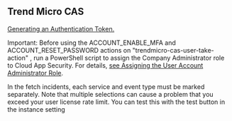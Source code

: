## Trend Micro CAS

[Generating an Authentication Token.
](https://docs.trendmicro.com/en-us/enterprise/cloud-app-security-integration-api-online-help/getting-started-with/generating-an-authen.aspx)

Important:
Before using the ACCOUNT_ENABLE_MFA and ACCOUNT_RESET_PASSWORD actions on "trendmicro-cas-user-take-action" , run a PowerShell script to assign the Company Administrator role to Cloud App Security. For details, [see Assigning the User Account Administrator Role](https://docs.trendmicro.com/en-us/enterprise/cloud-app-security-integration-api-online-help/supported-cloud-app-_001/threat-mitigation-ap/take-actions-on-user/assigning-the-user-a.aspx).

In the fetch incidents, each service and event type must be marked separately.
Note that multiple selections can cause a problem that you exceed your user license rate limit.
You can test this with the test button in the instance setting
